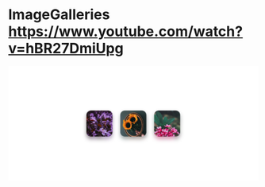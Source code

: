 # ImageGalleries https://www.youtube.com/watch?v=hBR27DmiUpg
<p align="center">
  <img src="preview.png" alt="preview del proyecto" max-width="1600">
</p>